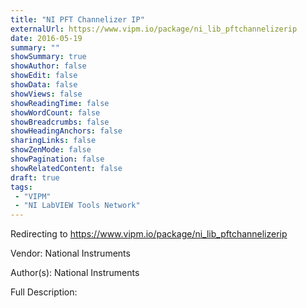 ```yaml
---
title: "NI PFT Channelizer IP"
externalUrl: https://www.vipm.io/package/ni_lib_pftchannelizerip
date: 2016-05-19
summary: ""
showSummary: true
showAuthor: false
showEdit: false
showData: false
showViews: false
showReadingTime: false
showWordCount: false
showBreadcrumbs: false
showHeadingAnchors: false
sharingLinks: false
showZenMode: false
showPagination: false
showRelatedContent: false
draft: true
tags:
 - "VIPM"
 - "NI LabVIEW Tools Network"
---
```


Redirecting to https://www.vipm.io/package/ni_lib_pftchannelizerip

Vendor: National Instruments

Author(s): National Instruments
 
Full Description:
